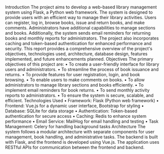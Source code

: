 Introduction
The project aims to develop a web-based library management system using Flask, a Python web framework. The system is designed to provide users with an efficient way to manage their library activities. Users can register, log in, browse books, issue and return books, and make comments. Administrators have additional capabilities to manage sections and books. Additionally, the system sends email reminders for returning books and monthly reports for administrators. The project also incorporates caching and token-based authentication for enhanced performance and security. This report provides a comprehensive overview of the project's objectives, technologies used, architecture, database design, features implemented, and future enhancements planned.
Objectives
The primary objectives of this project are:
•
To create a user-friendly interface for library users and administrators.
•
To streamline the process of book issuance and returns.
•
To provide features for user registration, login, and book browsing.
•
To enable users to make comments on books.
•
To allow administrators to manage library sections and books efficiently.
•
To implement email reminders for book returns.
•
To send monthly activity reports to administrators.
•
To ensure the system is secure, scalable, and efficient.
Technologies Used
•
Framework: Flask (Python web framework)
•
Frontend: Vue.js for a dynamic user interface, Bootstrap for styling
•
Database: SQLite for data storage
•
Authentication: Token-based authentication for secure access
•
Caching: Redis to enhance system performance
•
Email Service: MailHog for email handling and testing
•
Task Management: Celery for handling background tasks
Architecture
The system follows a modular architecture with separate components for user management, book handling, and administrative tasks. The backend is built with Flask, and the frontend is developed using Vue.js. The application uses RESTful APIs for communication between the frontend and backend.
